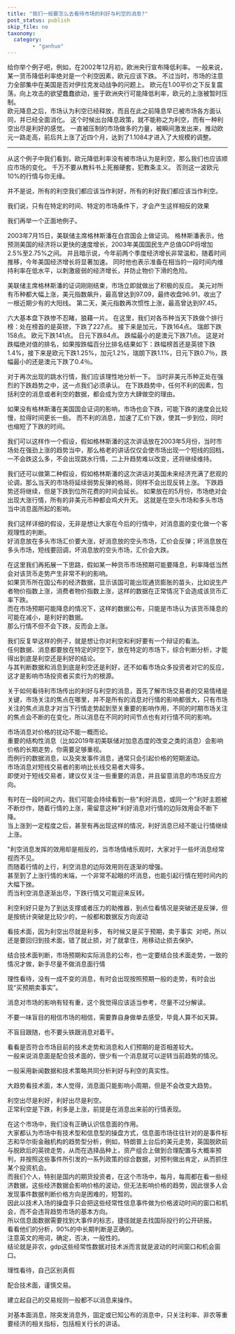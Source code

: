 ```yaml
---
title: "我们一般要怎么去看待市场的利好与利空的消息?"
post_status: publish
skip_file: no
taxonomy:
  category:
        - "ganhuo"
---
```


给你举个例子吧，例如，在2002年12月初，欧洲央行宣布降低利率。 一般来说，某一货币降低利率绝对是一个利空因素，欧元应该下跌。 不过当时，市场的注意力全部集中在美国是否对伊拉克发动战争的问题上。 欧元在1.00平价之下反复震荡，向上攻击的欲望蠢蠢欲动，鉴于欧洲央行可能降低利率，欧元的上涨被暂时压制。  
欧元降息之后，市场认为利空已经释放，而且在此之前降息早已被市场各方面认同，并已经全面消化。 这个时候出台降息政策，就不能称之为利空，而有一种利空出尽是利好的感觉。 一直被压制的市场做多的力量，被瞬间激发出来，推动欧元一路走高，前后共上涨了近四个月，达到了1.1084才进入了大规模的调整。

* * *

从这个例子中我们看到，欧元降低利率没有被市场认为是利空，那么我们也应该顺应市场的变化。 千万不要从教科书上死搬硬套，犯教条主义。 否则这一波欧元10%的行情与你无缘。

并不是说，所有的利空我们都应该当作利好，所有的利好我们都应该当作利空。

我们说，只有在特定的时间、特定的市场条件下，才会产生这样相反的效果

我们再举一个正面地例子。

2003年7月15日，美联储主席格林斯潘在白宫国会上做证词。 格林斯潘表示，他预测美国的经济将以更快的速度增长，2003年美国国民生产总值GDP将增加2.5%至2.75%之间。 并且暗示说，今年前两个季度经济增长非常温和，随着时间推移，今年美国经济增长将显著加速。 同时他也表示准备在相当的一段时间内维持利率在低水平，以刺激疲弱的经济增长，并防止物价下滑的危险。

美联储主席格林斯潘的证词刚刚结束，市场立即就做出了积极的反应。 美元对所有币种都大幅上涨，美元指数飙升，最高曾达到97.09，最终收盘96.91，收出了一根近期少有的大阳线。 第二天，美元指数再次惯性上涨，最高曾达到97.45。

六大基本盘下跌惨不忍睹，狼藉一片。 在这里，我们对各币种当天下跌做个排行榜：处在榜首的是英镑，下跌了227点。 接下来是加元，下跌164点。 瑞郎下跌158点。 欧元下跌141点。 日元下跌84点。 跌幅最小的是澳元下跌71点。 这是对跌幅绝对值的排名，如果按跌幅百分比排名结果如下：跌幅榜首还是英镑下跌1.4%，接下来是欧元下跌1.25%，加元1.2%，瑞朗下跌1.1%，日元下跌0.7％，跌幅最小的还是澳元下跌了0.4％。

对于再次出现的跳水行情，我们应该理性地分析一下。 当时非美元币种正处在强烈的下跌趋势之中，这一点我们必须承认。 在下跌趋势中，任何不利的因素，包括利空的消息或者利空的数据，都会成为空方大肆做空的理由。

如果没有格林斯潘在美国国会证词的影响，市场也会下跌，可能下跌的速度会比较慢，拉得时间更长一些。 而不利的消息，加速了汇价下跌，使其一步到位，同时也缩短了下跌的时间。

我们可以这样作一个假设，假如格林斯潘的这次讲话放在2003年5月份，当时市场处在强劲上涨的趋势当中，那么格老的讲话仅仅会使市场出现一个短线的回档，一不会跌这么多，不会出现跳水行情，二上升趋势难以改变，还将继续维持。

我们还可以做第二种假设，假如格林斯潘的这次讲话对美国未来经济充满了悲观的论调，那么当天的市场将延续弱势反弹的格局，同样不会出现反转上涨。 下跌趋势还将继续，但是下跌到位所花费的时间会延长。 如果放在的5月份，市场绝对会出现大涨行情，所有的非美元币种都会鸡犬升天。 这就是在空头市场和多头市场当中消息面所起的影响。

我们这样详细的假设，无非是想让大家在今后的行情中，对消息面的变化做一个客观理性的判断。  
好消息放在多头市场汇价要大涨，好消息放的空头市场，汇价会反弹；坏消息放在多头市场，短线要回调，坏消息放的空头市场，汇价会大跌。

在这里我们再拓展一下思路，假如某一种货币市场预期可能要降息，利率降低当然会对该货币走势产生非常不利的影响。  
如果货币所在国公布的经济数据，显示该国可能出现通货膨胀的苗头，比如说生产者物价指数上涨，消费者物价指数上涨，这样的数据在正常情况下会造成该货币汇率下跌。  
而在市场预期可能降息的情况下，这样的数据公布，只能是市场认为该货币降息的可能在减小，是利好的数据。  
那么行情不但不会下跌，反而会上涨。

我们反复举这样的例子，就是想让你对利空和利好要有一个辩证的看法。  
任何数据、消息都要放在特定的时空下，放在特定的市场下，综合判断分析，才能得出到底是利空还是利好的结论。  
与其判断数据和消息到底是利空还是利好，还不如看市场众多投资者对它的反应，这才是影响市场投资者买卖行为的根源。

关于如何看待利市场传出的利好与利空的消息，首先了解市场交易者的交易情绪是关键，市场关注的焦点在哪里，并不是所有的消息对行情的影响都很大，只有市场关注的焦点消息才对当下行情走势起到至关重要的影响作用，不同的时期市场关注的焦点会不断的在变化，所以消息在不同的时间节点也有对行情不同的影响。

市场消息对价格的扰动不能一概而论。  
重要的结构性消息（比如2019年初美联储对加息态度的改变之类的消息）会影响价格的长期走势，你需要足够重视。  
而例行的数据消息，以及突发事件消息，通常只会引起价格的短期波动。  
市场消息对短线交易者的影响比长线交易者大得多。  
即使对于短线交易者，建议仅关注一些重要的消息，并且留意消息的市场反应方向。

有时在一段时间之内，我们可能会持续看到一些"利好消息，或同一个"利好主题被不断炒作，随着行情的上涨，需留意这种"利好消息对行情的边际效用会不断下降。  
当上涨到一定程度之后，甚至有再出现这样的情况，利好消息已经不能让行情继续上涨。

"利空消息发挥的效用却是相反的，当市场情绪乐观时，大家对于一些坏消息经常视而不见。  
而随着行情的上行，利空消息的边际效用则在逐渐的增强。  
甚至到了上涨行情的末端，一个非常不起眼的坏消息，也能引起行情在短时间内的大幅下挫。  
而当利空消息逐渐出尽，下跌行情又可能迎来反转。

利空利好只是为了到达支撑或者压力的助推器，到点位看情况是突破还是反弹，但是按统计突破是比较少的，一般都和数据反方向波动

看技术面，因为利空出尽就是利多， 有时候又是买于预期，卖于事实  对吧，所以还是要回归到技术面，错了就止损，对了就拿住，用移动止损去保护。

结合技术面判断，市场预期和实际消息的公布，也一定要结合技术面走势，一致的情况才做，新手尽量不做消息面行情

理性看待，没有一成不变的消息，有时会出现按照预期一般的走势，有时会出现“买预期卖事实”。

消息对市场的影响有轻有重，这个我觉得应该适当参考，尽量不过分解读。

不要一味盲目的相信市场的相信，需要靠自身做单去感受，毕竟人算不如天算。

不盲目跟随，也不要头铁跟消息对着干。

看看是否符合市场目前的技术走势和消息和人们预期的是否相差较大。  
一般来说消息面是配合技术面的，很少有一个消息就可以逆转当前趋势的情况。

一般采用新闻数据和技术策略共同分析利好与利空的真实性。

大趋势看技术面，本人觉得，消息面只能影响小周期，但是不会改变大趋势。

利空出尽是利好，利好出尽是利空。  
正常利空是下跌，利多是上涨，前提是在消息出来前的行情表现。

在这个市场中，我们没有正确认识信息面的作用。  
大家都认为市场中有技术型和信息型的操盘方式，信息面市场往往针对的是事件标志和华尔街金融机构的趋势型分析，例如，特朗普上台后的美元走势，英国脱欧前与脱欧后的英镑走势，从而在选择品种上，资产组合上做到合理配置与大概率预判，并按照这些事件所引发的一系列政策的综合数据，对预判做出肯定，从而抓住某个投资机会。  
而我们个人，特别是国内的期货投资者，在这个市场中，每月，每周都在看一些经济数据，这些经济数据会影响价格的波动，但无法影响价格的趋势，因此很多人会发现事件数据判断价格方向是困难的，短暂的。  
因此以技术入场的操盘手只会把这些经常性信息事件做为价格波动时间的窗口和机会，而不会违背趋势市场的基本方向。  
所以信息面数据需要找到大事件的标志，捷径就是去找国际投行的公开研报。  
看看他们的分析，90%的中长期判断是正确的。  
注意英文的用词，确定，否决，一般性的。  
结论就是非农，gdp这些经常性数据对技术派而言就是波动的时间窗口和机会窗口。

理性看待，自己区别真假

配合技术面，谨慎交易。

建立起自己的交易规则一般都不以消息来操作。

对基本面消息，除突发消息外，固定或已知公布的消息中，只关注利率、非农等重要经济的相关指标，包括相关行长的讲话。
